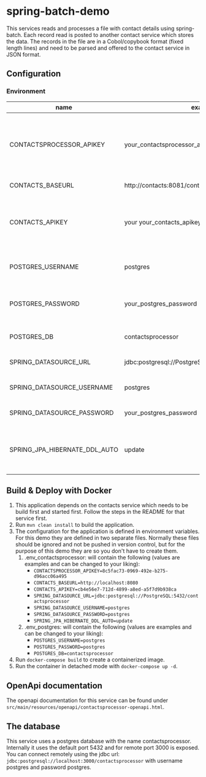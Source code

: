 # spring-batch-demo

This services reads and processes a file with contact details using spring-batch.
Each record read is posted to another contact service which stores the data.
The records in the file are in a Cobol/copybook format (fixed length lines) and need to be parsed and offered to the
contact service in JSON format.

## Configuration

### Environment

| name                          | example                                             | description                                                                                               |
|-------------------------------|-----------------------------------------------------|-----------------------------------------------------------------------------------------------------------|
| CONTACTSPROCESSOR_APIKEY      | your_contactsprocessor_apikey                       | The apikey that needs to be provided in the header when communicating with the contactsprocessor service. |
| CONTACTS_BASEURL              | http://contacts:8081/contacts                       | The URL for the contacts service.                                                                         |
| CONTACTS_APIKEY               | your your_contacts_apikey                           | The apikey that needs to be provided in the header when communicating with the contacts service.          |
| POSTGRES_USERNAME             | postgres                                            | The username to use to connect to the postgres database.                                                  |
| POSTGRES_PASSWORD             | your_postgres_password                              | The password needed to connect to the postgres database.                                                  |
| POSTGRES_DB                   | contactsprocessor                                   | The postgres database name to use.                                                                        |
| SPRING_DATASOURCE_URL         | jdbc:postgresql://PostgreSQL:5432/contactsprocessor | The spring datasource url to use.                                                                         |
| SPRING_DATASOURCE_USERNAME    | postgres                                            | The spring datasource username to use.                                                                    |
| SPRING_DATASOURCE_PASSWORD    | your_postgres_password                              | The spring datasource password to use.                                                                    |
| SPRING_JPA_HIBERNATE_DDL_AUTO | update                                              | Hibernate feature for ddl generation. Possible values: none, validate, update, create-drop.               |

## Build & Deploy with Docker
1. This application depends on the contacts service which needs to be build first and started first. Follow the steps in the README for that service first.
2. Run `mvn clean install` to build the application.
3. The configuration for the application is defined in environment variables. For this demo they are defined in two separate files.
   Normally these files should be ignored and not be pushed in version control, but for the purpose of this demo they are so you don't have to create them.
   1. .env_contactsprocessor: will contain the following (values are examples and can be changed to your liking):
      * `CONTACTSPROCESSOR_APIKEY=8c5fac73-0969-492e-b275-d96acc06a495`
      * `CONTACTS_BASEURL=http://localhost:8080`
      * `CONTACTS_APIKEY=cb4e56e7-712d-4899-a8ed-a5f7d9b938ca`
      * `SPRING_DATASOURCE_URL=jdbc:postgresql://PostgreSQL:5432/contactsprocessor`
      * `SPRING_DATASOURCE_USERNAME=postgres`
      * `SPRING_DATASOURCE_PASSWORD=postgres`
      * `SPRING_JPA_HIBERNATE_DDL_AUTO=update`
   3. .env_postgres: will contain the following (values are examples and can be changed to your liking):
      * `POSTGRES_USERNAME=postgres`
      * `POSTGRES_PASSWORD=postgres`
      * `POSTGRES_DB=contactsprocessor`
4. Run `docker-compose build` to create a containerized image.
5. Run the container in detached mode with `docker-compose up -d`.

## OpenApi documentation
The openapi documentation for this service can be found under `src/main/resources/openapi/contactsprocessor-openapi.html`.

## The database
This service uses a postgres database with the name contactsprocessor.
Internally it uses the default port 5432 and for remote port 3000 is exposed.
You can connect remotely using the jdbc url: `jdbc:postgresql://localhost:3000/contactsprocessor` with username postgres and password postgres.
